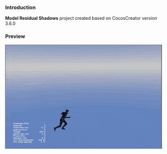 ### Introduction
**Model Residual Shadows** project created based on CocosCreator version 3.6.0

### Preview
![image](../../../gif/202205/2022050501.gif)